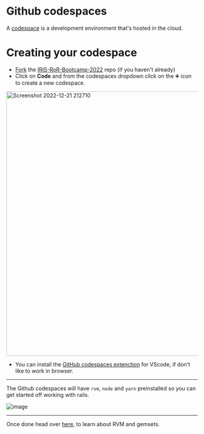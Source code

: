 # Github codespaces
A [codespace](https://docs.github.com/en/codespaces/overview) is a development environment that's hosted in the cloud.

# Creating your codespace
* [Fork](https://docs.github.com/en/get-started/quickstart/fork-a-repo#forking-a-repository) the [IRIS-RoR-Bootcamp-2022](https://github.com/IRIS-NITK/IRIS-RoR-Bootcamp-2022) repo (if you haven't already)
* Click on **Code** and from the codespaces dropdown click on the ➕ icon to create a new codespace.

<img width="695" alt="Screenshot 2022-12-21 212710" src="https://user-images.githubusercontent.com/66632353/208948037-8bbf1260-e35d-462b-b5af-15040458e9d3.png">

* You can install the [GitHub codespaces extenction](https://marketplace.visualstudio.com/items?itemName=GitHub.codespaces)
for VScode, if don't like to work in browser.

------------------------------------------------------------------------

The Github codespaces will have `rvm`, `node` and `yarn` preinstalled so you can get started off working with rails.

![image](https://user-images.githubusercontent.com/66632353/208957960-e61db7c7-c9f7-4989-9e07-87aab5185c29.png)

--------------------------------------------------

Once done head over [here](./README.md#rvm), to learn about RVM and gemsets.